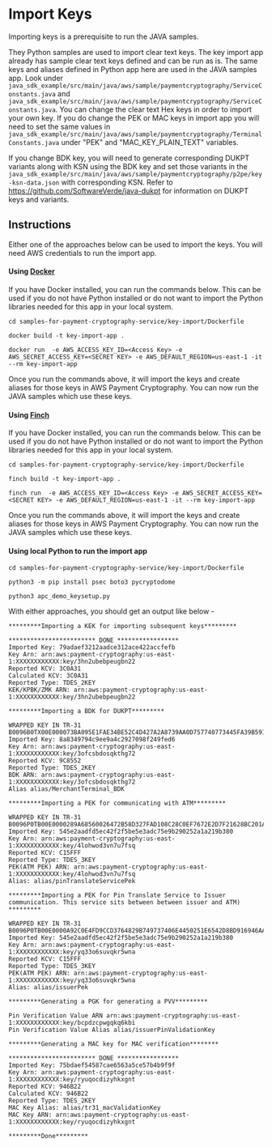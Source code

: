 # Import Keys

Importing keys is a prerequisite to run the JAVA samples. 

They Python samples are used to import clear text keys. The key import app already has sample clear text keys defined and can be run as is. The same keys and aliases defined in Python app here are used in the JAVA samples app. Look under `java_sdk_example/src/main/java/aws/sample/paymentcryptography/ServiceConstants.java` and `java_sdk_example/src/main/java/aws/sample/paymentcryptography/ServiceConstants.java`.
You can change the clear text Hex keys in order to import your own key.  If you do change the PEK or MAC keys in import app you will need to set the same values in `java_sdk_example/src/main/java/aws/sample/paymentcryptography/TerminalConstants.java` under "PEK" and "MAC_KEY_PLAIN_TEXT" variables.

If you change BDK key, you will need to generate corresponding DUKPT variants along with KSN using the BDK key and set those variants in the `java_sdk_example/src/main/java/aws/sample/paymentcryptography/p2pe/key-ksn-data.json` with corresponding KSN. Refer to https://github.com/SoftwareVerde/java-dukpt for information on DUKPT keys and variants. 

## Instructions
Either one of the approaches below can be used to import the keys. You will need AWS credentials to run the import app.

#### Using [Docker](https://docs.docker.com/get-docker/)
If you have Docker installed, you can run the commands below. This can be used if you do not have Python installed or do not want to import the Python libraries needed for this app in your local system.

```
cd samples-for-payment-cryptography-service/key-import/Dockerfile

docker build -t key-import-app .

docker run  -e AWS_ACCESS_KEY_ID=<Access Key> -e AWS_SECRET_ACCESS_KEY=<SECRET KEY> -e AWS_DEFAULT_REGION=us-east-1 -it --rm key-import-app
```
Once you run the commands above, it will import the keys and create aliases for those keys in AWS Payment Cryptography. You can now run the JAVA samples which use these keys.

#### Using [Finch](https://github.com/runfinch/finch)
If you have Docker installed, you can run the commands below. This can be used if you do not have Python installed or do not want to import the Python libraries needed for this app in your local system.

```
cd samples-for-payment-cryptography-service/key-import/Dockerfile

finch build -t key-import-app .

finch run  -e AWS_ACCESS_KEY_ID=<Access Key> -e AWS_SECRET_ACCESS_KEY=<SECRET KEY> -e AWS_DEFAULT_REGION=us-east-1 -it --rm key-import-app
```

Once you run the commands above, it will import the keys and create aliases for those keys in AWS Payment Cryptography. You can now run the JAVA samples which use these keys.


#### Using local Python to run the import app
```
cd samples-for-payment-cryptography-service/key-import/Dockerfile

python3 -m pip install psec boto3 pycryptodome

python3 apc_demo_keysetup.py

```

With either approaches, you should get an output like below -
```
*********Importing a KEK for importing subsequent keys*********

************************ DONE *****************
Imported Key: 79adaef3212aadce312ace422accfefb
Key Arn: arn:aws:payment-cryptography:us-east-1:XXXXXXXXXXXX:key/3hn2ubebpeugbn22
Reported KCV: 3C0A31
Calculated KCV: 3C0A31
Reported Type: TDES_2KEY
KEK/KPBK/ZMK ARN: arn:aws:payment-cryptography:us-east-1:XXXXXXXXXXXX:key/3hn2ubebpeugbn22

*********Importing a BDK for DUKPT*********

WRAPPED KEY IN TR-31 B0096B0TX00E000073BA095E1FAE34BE52C4D427A2A8739AA0D757740773445FA39B591EFC6D3E72A3439E1F0FC1630F
Imported Key: 8a8349794c9ee9a4c2927098f249fed6
Key Arn: arn:aws:payment-cryptography:us-east-1:XXXXXXXXXXXX:key/3ofcsbdosqkthg72
Reported KCV: 9C8552
Reported Type: TDES_2KEY
BDK ARN: arn:aws:payment-cryptography:us-east-1:XXXXXXXXXXXX:key/3ofcsbdosqkthg72
Alias alias/MerchantTerminal_BDK

*********Importing a PEK for communicating with ATM*********

WRAPPED KEY IN TR-31 B0096P0TB00E0000289A68560026472B58D327FAD108C28C0EF7672E2D7F21628BC201A89CC115F783738101301AC41B
Imported Key: 545e2aadfd5ec42f2f5be5e3adc75e9b290252a1a219b380
Key Arn: arn:aws:payment-cryptography:us-east-1:XXXXXXXXXXXX:key/4lohwod3vn7u7fsq
Reported KCV: C15FFF
Reported Type: TDES_3KEY
PEK(ATM PEK) ARN: arn:aws:payment-cryptography:us-east-1:XXXXXXXXXXXX:key/4lohwod3vn7u7fsq
Alias: alias/pinTranslateServicePek

*********Importing a PEK for Pin Translate Service to Issuer communication. This service sits between between issuer and ATM) *********

WRAPPED KEY IN TR-31 B0096P0TB00E0000A92C0E4FD9CCD3764829B749737406E4450251E6542D8BD916946AAB563A55E9936A8ED3D45E4FE9
Imported Key: 545e2aadfd5ec42f2f5be5e3adc75e9b290252a1a219b380
Key Arn: arn:aws:payment-cryptography:us-east-1:XXXXXXXXXXXX:key/yq33o6suvqkr5wna
Reported KCV: C15FFF
Reported Type: TDES_3KEY
PEK(ATM PEK) ARN: arn:aws:payment-cryptography:us-east-1:XXXXXXXXXXXX:key/yq33o6suvqkr5wna
Alias: alias/issuerPek

*********Generating a PGK for generating a PVV*********

Pin Verification Value ARN arn:aws:payment-cryptography:us-east-1:XXXXXXXXXXXX:key/bcpdzcpwgqkq6kbi
Pin Verification Value Alias alias/issuerPinValidationKey

*********Generating a MAC key for MAC verification********

************************ DONE *****************
Imported Key: 75bdaef54587cae6563a5ce57b4b9f9f
Key Arn: arn:aws:payment-cryptography:us-east-1:XXXXXXXXXXXX:key/ryuqocdizyhkxgnt
Reported KCV: 946B22
Calculated KCV: 946B22
Reported Type: TDES_2KEY
MAC Key Alias: alias/tr31_macValidationKey
MAC Key ARN: arn:aws:payment-cryptography:us-east-1:XXXXXXXXXXXX:key/ryuqocdizyhkxgnt

*********Done*********
```
